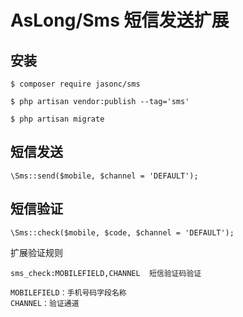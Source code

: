 # AsLong/Sms 短信发送扩展

## 安装

```
$ composer require jasonc/sms

$ php artisan vendor:publish --tag='sms'

$ php artisan migrate
```

## 短信发送

```
\Sms::send($mobile, $channel = 'DEFAULT');
```


## 短信验证

```
\Sms::check($mobile, $code, $channel = 'DEFAULT');
```


扩展验证规则

```
sms_check:MOBILEFIELD,CHANNEL  短信验证码验证

MOBILEFIELD：手机号码字段名称
CHANNEL：验证通道
```
